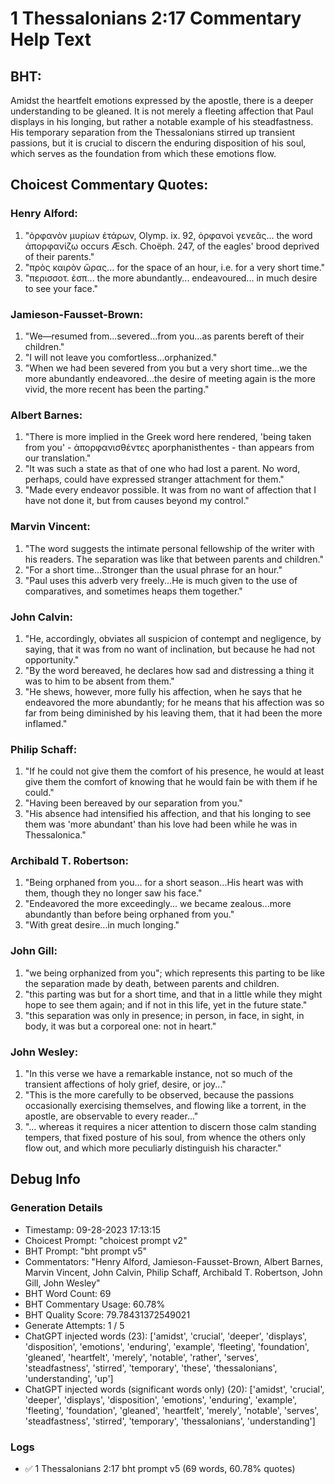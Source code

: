 # 1 Thessalonians 2:17 Commentary Help Text

## BHT:
Amidst the heartfelt emotions expressed by the apostle, there is a deeper understanding to be gleaned. It is not merely a fleeting affection that Paul displays in his longing, but rather a notable example of his steadfastness. His temporary separation from the Thessalonians stirred up transient passions, but it is crucial to discern the enduring disposition of his soul, which serves as the foundation from which these emotions flow.

## Choicest Commentary Quotes:
### Henry Alford:
1. "ὀρφανὸν μυρίων ἑτάρων, Olymp. ix. 92, ὀρφανοὶ γενεᾶς... the word ἀπορφανίζω occurs Æsch. Choëph. 247, of the eagles' brood deprived of their parents." 
2. "πρὸς καιρὸν ὥρας... for the space of an hour, i.e. for a very short time." 
3. "περισσοτ. ἐσπ... the more abundantly... endeavoured... in much desire to see your face."

### Jamieson-Fausset-Brown:
1. "We—resumed from...severed...from you...as parents bereft of their children." 
2. "I will not leave you comfortless...orphanized." 
3. "When we had been severed from you but a very short time...we the more abundantly endeavored...the desire of meeting again is the more vivid, the more recent has been the parting."

### Albert Barnes:
1. "There is more implied in the Greek word here rendered, 'being taken from you' - ἀπορφανισθέντες aporphanisthentes - than appears from our translation." 
2. "It was such a state as that of one who had lost a parent. No word, perhaps, could have expressed stranger attachment for them."
3. "Made every endeavor possible. It was from no want of affection that I have not done it, but from causes beyond my control."

### Marvin Vincent:
1. "The word suggests the intimate personal fellowship of the writer with his readers. The separation was like that between parents and children."
2. "For a short time...Stronger than the usual phrase for an hour."
3. "Paul uses this adverb very freely...He is much given to the use of comparatives, and sometimes heaps them together."

### John Calvin:
1. "He, accordingly, obviates all suspicion of contempt and negligence, by saying, that it was from no want of inclination, but because he had not opportunity."
2. "By the word bereaved, he declares how sad and distressing a thing it was to him to be absent from them."
3. "He shews, however, more fully his affection, when he says that he endeavored the more abundantly; for he means that his affection was so far from being diminished by his leaving them, that it had been the more inflamed."

### Philip Schaff:
1. "If he could not give them the comfort of his presence, he would at least give them the comfort of knowing that he would fain be with them if he could."
2. "Having been bereaved by our separation from you."
3. "His absence had intensified his affection, and that his longing to see them was 'more abundant' than his love had been while he was in Thessalonica."

### Archibald T. Robertson:
1. "Being orphaned from you... for a short season...His heart was with them, though they no longer saw his face." 
2. "Endeavored the more exceedingly... we became zealous...more abundantly than before being orphaned from you." 
3. "With great desire...in much longing."

### John Gill:
1. "we being orphanized from you"; which represents this parting to be like the separation made by death, between parents and children.
2. "this parting was but for a short time, and that in a little while they might hope to see them again; and if not in this life, yet in the future state."
3. "this separation was only in presence; in person, in face, in sight, in body, it was but a corporeal one: not in heart."

### John Wesley:
1. "In this verse we have a remarkable instance, not so much of the transient affections of holy grief, desire, or joy..."
2. "This is the more carefully to be observed, because the passions occasionally exercising themselves, and flowing like a torrent, in the apostle, are observable to every reader..."
3. "... whereas it requires a nicer attention to discern those calm standing tempers, that fixed posture of his soul, from whence the others only flow out, and which more peculiarly distinguish his character."


## Debug Info
### Generation Details
- Timestamp: 09-28-2023 17:13:15
- Choicest Prompt: "choicest prompt v2"
- BHT Prompt: "bht prompt v5"
- Commentators: "Henry Alford, Jamieson-Fausset-Brown, Albert Barnes, Marvin Vincent, John Calvin, Philip Schaff, Archibald T. Robertson, John Gill, John Wesley"
- BHT Word Count: 69
- BHT Commentary Usage: 60.78%
- BHT Quality Score: 79.78431372549021
- Generate Attempts: 1 / 5
- ChatGPT injected words (23):
	['amidst', 'crucial', 'deeper', 'displays', 'disposition', 'emotions', 'enduring', 'example', 'fleeting', 'foundation', 'gleaned', 'heartfelt', 'merely', 'notable', 'rather', 'serves', 'steadfastness', 'stirred', 'temporary', 'these', 'thessalonians', 'understanding', 'up']
- ChatGPT injected words (significant words only) (20):
	['amidst', 'crucial', 'deeper', 'displays', 'disposition', 'emotions', 'enduring', 'example', 'fleeting', 'foundation', 'gleaned', 'heartfelt', 'merely', 'notable', 'serves', 'steadfastness', 'stirred', 'temporary', 'thessalonians', 'understanding']

### Logs
- ✅ 1 Thessalonians 2:17 bht prompt v5 (69 words, 60.78% quotes)